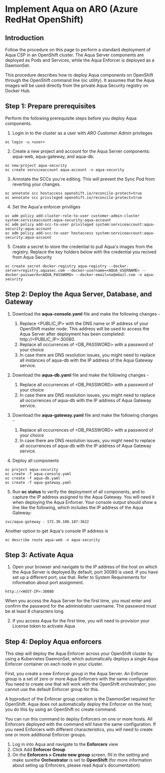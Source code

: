 # Implement Aqua on ARO (Azure RedHat OpenShift)

## Introduction 
Follow the procedure on this page to perform a standard deployment of Aqua CSP in an OpenShift cluster. The Aqua Server components are deployed as Pods and Services, while the Aqua Enforcer is deployed as a DaemonSet.

This procedure describes how to deploy Aqua components on OpenShift through the OpenShift command line (oc utility). It assumes that the Aqua images will be used directly from the private Aqua Security registry on Docker Hub.

## Step 1: Prepare prerequisites
Perform the following prerequisite steps before you deploy Aqua components.

1. Login in to the cluster as a user with *ARO Customer Admin* privileges

```
oc login -u <user>
```

2. Create a new project and account for the Aqua Server components: aqua-web, aqua-gateway, and aqua-db. 

```
oc new-project aqua-security
oc create serviceaccount aqua-account -n aqua-security
```

3. Annotate the SCCs you're editing. This will prevent the Sync Pod from reverting your changes.
```
oc annotate scc hostaccess openshift.io/reconcile-protect=true
oc annotate scc privileged openshift.io/reconcile-protect=true
```

4. Set the Aqua'a enforcer priviliges 
```
oc adm policy add-cluster-role-to-user customer-admin-cluster system:serviceaccount:aqua-security:aqua-account
oc adm policy add-scc-to-user privileged system:serviceaccount:aqua-security:aqua-account
oc adm policy add-scc-to-user hostaccess system:serviceaccount:aqua-security:aqua-account
```

5. Create a secret to store the credential to pull Aqua's images from the registry. Replace the key holders below with the credential you recived from Aqua Security
```
oc create secret docker-registry aqua-registry --docker-server=registry.aquasec.com --docker-username=<AQUA_USERNAME> --docker-password=<AQUA_PASSWORD> --docker-email=no@email.com -n aqua-security
```

## Step 2: Deploy the Aqua Server, Database, and Gateway

1. Download the **aqua-console.yaml** file and make the following changes -
   1. Replace <PUBLIC_IP> with the DNS name or IP address of your OpenShift master node. This address will be used to access the Aqua Server after deployment has been completed: http://<PUBLIC_IP>:30080. 
   2. Replace all occurrences of <DB_PASSWORD> with a password of your choice
   3. In case there are DNS resolution issues, you might need to replace all instances of aqua-db with the IP address of the Aqua Gateway service.

2. Download the **aqua-db.yaml** file and make the following changes -
   1. Replace all occurrences of <DB_PASSWORD> with a password of your choice
   2. In case there are DNS resolution issues, you might need to replace all occurrences of aqua-db with the IP address of Aqua Gateway service.
   
3. Download the **aqua-gateway.yaml** file and make the following changes -
   1. Replace all occurrences of <DB_PASSWORD> with a password of your choice
   2. In case there are DNS resolution issues, you might need to replace all occurrences of aqua-db with the IP address of Aqua Gateway service.
   
4. Deploy all components 
```
oc project aqua-security
oc create -f aqua-console.yaml
oc create -f aqua-db.yaml
oc create -f aqua-gateway.yaml
```
   
5. Run **oc status** to verify the deployment of all components, and to capture the IP address assigned to the Aqua Gateway. You will need it when deploying the Aqua Enforcer. Your console output should show a line like the following, which includes the IP address of the Aqua Gateway:
```
svc/aqua-gateway - 172.30.100.187:3622
```
Another option to get Aqua's console IP address is 
```
oc describe route aqua-web -n aqua-security
```

## Step 3: Activate Aqua 
1. Open your browser and navigate to the IP address of the host on which the Aqua Server is deployed.By default, port 30080 is used. If you have set up a different port, use that. Refer to System Requirements for information about port assignment.
```
http://<HOST-IP>:30080
````
When you access the Aqua Server for the first time, you must enter and confirm the password for the administrator username.
The password must be at least 8 characters long.

2. If you access Aqua for the first time, you will need to provision your License token to activate Aqua

## Step 4: Deploy Aqua enforcers
This step will deploy the Aqua Enforcer across your OpenShift cluster by using a Kubernetes DaemonSet, which automatically deploys a single Aqua Enforcer container on each node in your cluster.

First, you create a new Enforcer group in the Aqua Server. An Enforcer group is a set of zero or more Aqua Enforcers with the same configuration. You need to create one that will work with the OpenShift orchestrator; you cannot use the default Enforcer group for this.

A byproduct of the Enforcer group creation is the DaemonSet required for OpenShift. Aqua does not automatically deploy the Enforcer on the host; you do this by using an OpenShift oc create command.

You can run this command to deploy Enforcers on one or more hosts. All Enforcers deployed with the command will have the same configuration. If you need Enforcers with different characteristics, you will need to create one or more additional Enforcer groups.

1. Log in into Aqua and navigate to the **Enforcers** view
2. Click Add **Enforcer Group**
3. On the **Enforcers > Create new group** screen, fill in the setting and make surethe **Orchestrator** is set to **OpenShift** (for more information about seting up Enforcers, please read Aqua's documentation)











